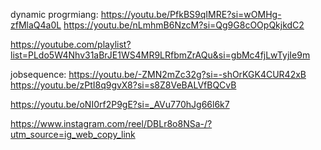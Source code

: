 dynamic progrmiang: https://youtu.be/PfkBS9qIMRE?si=wOMHg-zfMlaQ4a0L
https://youtu.be/nLmhmB6NzcM?si=Qg9G8cOOpQkjkdC2

https://youtube.com/playlist?list=PLdo5W4Nhv31aBrJE1WS4MR9LRfbmZrAQu&si=gbMc4fjLwTyjIe9m

jobsequence: https://youtu.be/-ZMN2mZc32g?si=-shOrKGK4CUR42xB
https://youtu.be/zPtI8q9gvX8?si=s8Z8VeBALVfBQCvB

https://youtu.be/oNI0rf2P9gE?si=_AVu770hJg66l6k7


https://www.instagram.com/reel/DBLr8o8NSa-/?utm_source=ig_web_copy_link